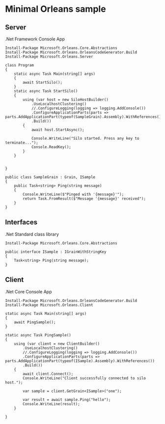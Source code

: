 Minimal Orleans sample
==============

Server 
------
.Net Framework Console App

    Install-Package Microsoft.Orleans.Core.Abstractions
    Install-Package Microsoft.Orleans.OrleansCodeGenerator.Build
    Install-Package Microsoft.Orleans.Server

    class Program
    {
        static async Task Main(string[] args)
        {
            await StartSilo();
        }
        static async Task StartSilo()
        {
            using (var host = new SiloHostBuilder()
                .UseLocalhostClustering()
                //.ConfigureLogging(logging => logging.AddConsole())
                .ConfigureApplicationParts(parts => parts.AddApplicationPart(typeof(SampleGrain).Assembly).WithReferences())
                .Build())
            {
                await host.StartAsync();

                Console.WriteLine("Silo started. Press any key to terminate...");
                Console.ReadKey();
            }
        }


    }

    public class SampleGrain : Grain, ISample
    {
        public Task<string> Ping(string message)
        {
            Console.WriteLine($"Pinged with '{message}'");
            return Task.FromResult($"Message '{message}' received");
        }
    }



Interfaces
----------
.Net Standard class library

    Install-Package Microsoft.Orleans.Core.Abstractions

    public interface ISample : IGrainWithStringKey
    {
        Task<string> Ping(string message);
    }

Client
------
.Net Core Console App

    Install-Package Microsoft.Orleans.OrleansCodeGenerator.Build
    Install-Package Microsoft.Orleans.Client

    static async Task Main(string[] args)
    {
        await PingSample();
    }

    static async Task PingSample()
    {
        using (var client = new ClientBuilder()
            .UseLocalhostClustering()
            //.ConfigureLogging(logging => logging.AddConsole())
            .ConfigureApplicationParts(parts => parts.AddApplicationPart(typeof(ISample).Assembly).WithReferences())
            .Build())
        {
            await client.Connect();
            Console.WriteLine("Client successfully connected to silo host.");

            var sample = client.GetGrain<ISample>("one");

            var result = await sample.Ping("hello");
            Console.WriteLine(result);
        }

    }


